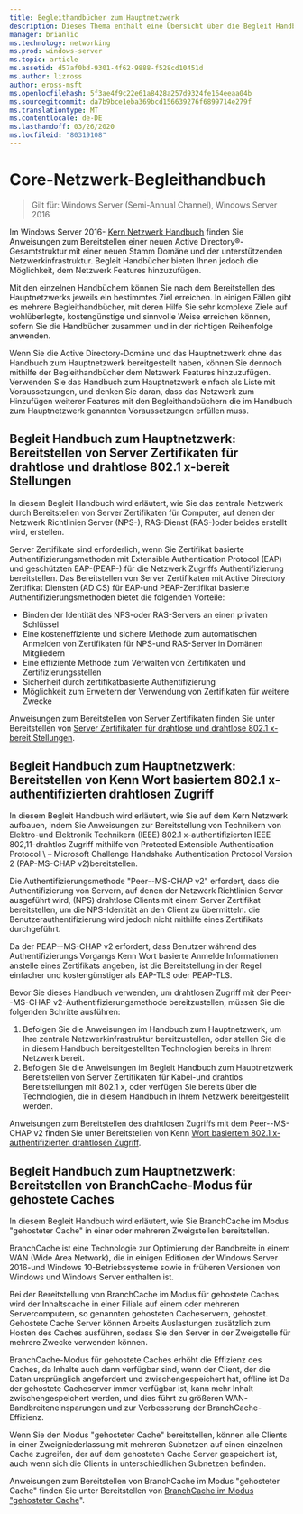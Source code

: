```yaml
---
title: Begleithandbücher zum Hauptnetzwerk
description: Dieses Thema enthält eine Übersicht über die Begleit Handbücher zum Windows Server 2016-Kern Netzwerk Handbuch.
manager: brianlic
ms.technology: networking
ms.prod: windows-server
ms.topic: article
ms.assetid: d57af0bd-9301-4f62-9888-f528cd10451d
ms.author: lizross
author: eross-msft
ms.openlocfilehash: 5f3ae4f9c22e61a8428a257d9324fe164eeaa04b
ms.sourcegitcommit: da7b9bce1eba369bcd156639276f6899714e279f
ms.translationtype: MT
ms.contentlocale: de-DE
ms.lasthandoff: 03/26/2020
ms.locfileid: "80319108"
---
```

# <a name="core-network-companion-guidance"></a>Core-Netzwerk-Begleithandbuch

>Gilt für: Windows Server (Semi-Annual Channel), Windows Server 2016

Im Windows Server 2016- [Kern Netzwerk Handbuch](https://technet.microsoft.com/windows-server-docs/networking/core-network-guide/core-network-guide) finden Sie Anweisungen zum Bereitstellen einer neuen Active Directory&reg;-Gesamtstruktur mit einer neuen Stamm Domäne und der unterstützenden Netzwerkinfrastruktur. Begleit Handbücher bieten Ihnen jedoch die Möglichkeit, dem Netzwerk Features hinzuzufügen.

Mit den einzelnen Handbüchern können Sie nach dem Bereitstellen des Hauptnetzwerks jeweils ein bestimmtes Ziel erreichen. In einigen Fällen gibt es mehrere Begleithandbücher, mit deren Hilfe Sie sehr komplexe Ziele auf wohlüberlegte, kostengünstige und sinnvolle Weise erreichen können, sofern Sie die Handbücher zusammen und in der richtigen Reihenfolge anwenden.

Wenn Sie die Active Directory-Domäne und das Hauptnetzwerk ohne das Handbuch zum Hauptnetzwerk bereitgestellt haben, können Sie dennoch mithilfe der Begleithandbücher dem Netzwerk Features hinzuzufügen. Verwenden Sie das Handbuch zum Hauptnetzwerk einfach als Liste mit Voraussetzungen, und denken Sie daran, dass das Netzwerk zum Hinzufügen weiterer Features mit den Begleithandbüchern die im Handbuch zum Hauptnetzwerk genannten Voraussetzungen erfüllen muss.

## <a name="core-network-companion-guide-deploy-server-certificates-for-8021x-wired-and-wireless-deployments"></a>Begleit Handbuch zum Hauptnetzwerk: Bereitstellen von Server Zertifikaten für drahtlose und drahtlose 802.1 x-bereit Stellungen 

In diesem Begleit Handbuch wird erläutert, wie Sie das zentrale Netzwerk durch Bereitstellen von Server Zertifikaten für Computer, auf denen der Netzwerk Richtlinien Server \(NPS-\), RAS-Dienst \(RAS-\)oder beides erstellt wird, erstellen.

Server Zertifikate sind erforderlich, wenn Sie Zertifikat basierte Authentifizierungsmethoden mit Extensible Authentication Protocol \(EAP\) und geschützten EAP-\(PEAP-\) für die Netzwerk Zugriffs Authentifizierung bereitstellen. Das Bereitstellen von Server Zertifikaten mit Active Directory Zertifikat Diensten \(AD CS\) für EAP-und PEAP-Zertifikat basierte Authentifizierungsmethoden bietet die folgenden Vorteile:

- Binden der Identität des NPS-oder RAS-Servers an einen privaten Schlüssel
- Eine kosteneffiziente und sichere Methode zum automatischen Anmelden von Zertifikaten für NPS-und RAS-Server in Domänen Mitgliedern
- Eine effiziente Methode zum Verwalten von Zertifikaten und Zertifizierungsstellen
- Sicherheit durch zertifikatbasierte Authentifizierung
- Möglichkeit zum Erweitern der Verwendung von Zertifikaten für weitere Zwecke
  
Anweisungen zum Bereitstellen von Server Zertifikaten finden Sie unter Bereitstellen von [Server Zertifikaten für drahtlose und drahtlose 802.1 x-bereit Stellungen](server-certs/Deploy-Server-Certificates-for-802.1X-Wired-and-Wireless-Deployments.md).  
## <a name="core-network-companion-guide-deploy-password-based-8021x-authenticated-wireless-access"></a>Begleit Handbuch zum Hauptnetzwerk: Bereitstellen von Kenn Wort basiertem 802.1 x-authentifizierten drahtlosen Zugriff

In diesem Begleit Handbuch wird erläutert, wie Sie auf dem Kern Netzwerk aufbauen, indem Sie Anweisungen zur Bereitstellung von Technikern von Elektro-und Elektronik Technikern \(IEEE\) 802.1 x\-authentifizierten IEEE 802,11-drahtlos Zugriff mithilfe von Protected Extensible Authentication Protocol \ – Microsoft Challenge Handshake Authentication Protocol Version 2 \(PAP\-MS\-CHAP v2\)bereitstellen.

Die Authentifizierungsmethode "Peer-\-MS\-CHAP v2" erfordert, dass die Authentifizierung von Servern, auf denen der Netzwerk Richtlinien Server ausgeführt wird, \(NPS\) drahtlose Clients mit einem Server Zertifikat bereitstellen, um die NPS-Identität an den Client zu übermitteln. die Benutzerauthentifizierung wird jedoch nicht mithilfe eines Zertifikats durchgeführt.

Da der PEAP-\-MS\-CHAP v2 erfordert, dass Benutzer während des Authentifizierungs Vorgangs Kenn Wort basierte Anmelde Informationen anstelle eines Zertifikats angeben, ist die Bereitstellung in der Regel einfacher und kostengünstiger als EAP\-TLS oder PEAP\-TLS.

Bevor Sie dieses Handbuch verwenden, um drahtlosen Zugriff mit der Peer-\-MS\-CHAP v2-Authentifizierungsmethode bereitzustellen, müssen Sie die folgenden Schritte ausführen:

1. Befolgen Sie die Anweisungen im Handbuch zum Hauptnetzwerk, um Ihre zentrale Netzwerkinfrastruktur bereitzustellen, oder stellen Sie die in diesem Handbuch bereitgestellten Technologien bereits in Ihrem Netzwerk bereit.
2. Befolgen Sie die Anweisungen im Begleit Handbuch zum Hauptnetzwerk Bereitstellen von Server Zertifikaten für Kabel-und drahtlos Bereitstellungen mit 802.1 x, oder verfügen Sie bereits über die Technologien, die in diesem Handbuch in Ihrem Netzwerk bereitgestellt werden.

Anweisungen zum Bereitstellen des drahtlosen Zugriffs mit dem Peer-\-MS\-CHAP v2 finden Sie unter Bereitstellen von Kenn [Wort basiertem 802.1 x-authentifizierten drahtlosen Zugriff](wireless/a-deploy-8021X-wireless-access.md).

## <a name="core-network-companion-guide-deploy-branchcache-hosted-cache-mode"></a>Begleit Handbuch zum Hauptnetzwerk: Bereitstellen von BranchCache-Modus für gehostete Caches

In diesem Begleit Handbuch wird erläutert, wie Sie BranchCache im Modus "gehosteter Cache" in einer oder mehreren Zweigstellen bereitstellen.

BranchCache ist eine Technologie zur Optimierung der Bandbreite in einem WAN (Wide Area Network), die in einigen Editionen der Windows Server 2016-und Windows 10-Betriebssysteme sowie in früheren Versionen von Windows und Windows Server enthalten ist.

Bei der Bereitstellung von BranchCache im Modus für gehostete Caches wird der Inhaltscache in einer Filiale auf einem oder mehreren Servercomputern, so genannten gehosteten Cacheservern, gehostet. Gehostete Cache Server können Arbeits Auslastungen zusätzlich zum Hosten des Caches ausführen, sodass Sie den Server in der Zweigstelle für mehrere Zwecke verwenden können.

BranchCache-Modus für gehostete Caches erhöht die Effizienz des Caches, da Inhalte auch dann verfügbar sind, wenn der Client, der die Daten ursprünglich angefordert und zwischengespeichert hat, offline ist Da der gehostete Cacheserver immer verfügbar ist, kann mehr Inhalt zwischengespeichert werden, und dies führt zu größeren WAN-Bandbreiteneinsparungen und zur Verbesserung der BranchCache-Effizienz.

Wenn Sie den Modus "gehosteter Cache" bereitstellen, können alle Clients in einer Zweigniederlassung mit mehreren Subnetzen auf einen einzelnen Cache zugreifen, der auf dem gehosteten Cache Server gespeichert ist, auch wenn sich die Clients in unterschiedlichen Subnetzen befinden.

Anweisungen zum Bereitstellen von BranchCache im Modus "gehosteter Cache" finden Sie unter Bereitstellen von [BranchCache im Modus "gehosteter Cache](bc-hcm/1-Deploy-Bc-Hcm.md)".

